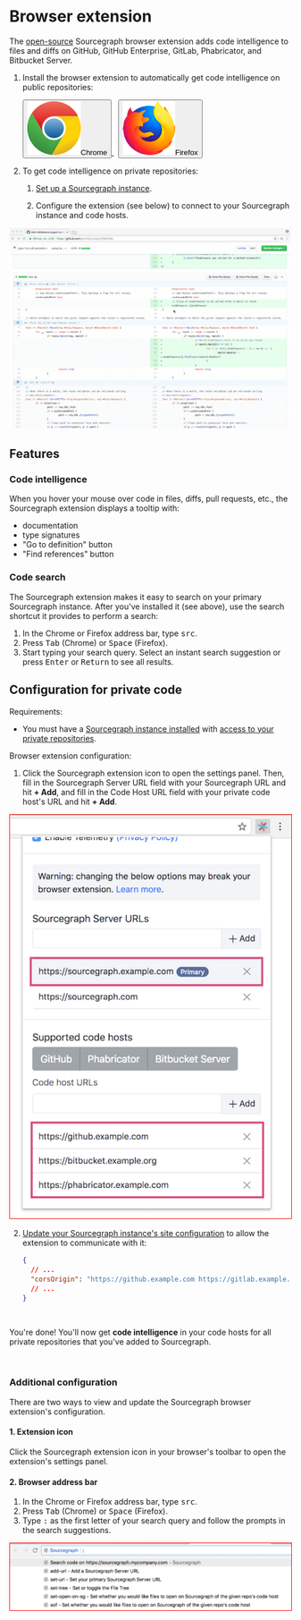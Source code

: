 # Browser extension

The [open-source](https://github.com/sourcegraph/browser-extensions) Sourcegraph
browser extension adds code intelligence to files and diffs on GitHub, GitHub
Enterprise, GitLab, Phabricator, and Bitbucket Server.

1.  Install the browser extension to automatically get code intelligence on public repositories:

    <div id="integrations-btns" class="btn-group">

    <!-- TODO!(sqs): fix buttons -->
    <a target="_blank" href="https://chrome.google.com/webstore/detail/sourcegraph/dgjhfomjieaadpoljlnidmbgkdffpack">
    <button class="btn btn-outline-primary align-items-center">
        <img src="img/chrome.svg"/>Chrome
    </button>
    </a>
    <span>&nbsp;</span>
    <a target="_blank" href="https://addons.mozilla.org/en-US/firefox/addon/sourcegraph/">
    <button class="btn btn-outline-primary align-items-center">
        <img src="img/firefox.svg"/>Firefox
    </button>
    </a>

    </div>

2.  To get code intelligence on private repositories:

    1.  [Set up a Sourcegraph instance](../admin/install/index.md).

    2.  Configure the extension (see below) to connect to your Sourcegraph instance and code hosts. <!-- TODO!(sqs): clean this up -->

<img src="img/GitHubCodeReview.gif" style="margin-left:0;margin-right:0;"/>

## Features

### Code intelligence

When you hover your mouse over code in files, diffs, pull requests, etc., the Sourcegraph extension displays a tooltip with:

- documentation
- type signatures
- "Go to definition" button
- "Find references" button

### Code search

The Sourcegraph extension makes it easy to search on your primary Sourcegraph instance. After you've installed it (see above), use the search shortcut it provides to perform a search:

1.  In the Chrome or Firefox address bar, type <kbd>src</kbd>.
2.  Press <kbd>Tab</kbd> (Chrome) or <kbd>Space</kbd> (Firefox).
3.  Start typing your search query. Select an instant search suggestion or press <kbd>Enter</kbd> or <kbd>Return</kbd> to see all results.

## Configuration for private code

Requirements:

- You must have a [Sourcegraph instance installed](../admin/install/index.md) with [access to your private repositories](../admin/repo/add.md).

Browser extension configuration:

1.  Click the Sourcegraph extension icon to open the settings panel. Then, fill in the Sourcegraph Server URL field with your Sourcegraph URL and hit **+ Add**, and fill in the Code Host URL field with your private code host's URL and hit **+ Add**.

<img src="img/SourcegraphExtensionConfiguration.png" style="border: 1px solid red"/>

2.  [Update your Sourcegraph instance's site configuration](../admin/site_config/index.md) to allow the extension to communicate with it:

    ```json
    {
      // ...
      "corsOrigin": "https://github.example.com https://gitlab.example.com https://bitbucket.example.org https://phabricator.example.com"
      // ...
    }
    ```

<br />

You're done! You'll now get **code intelligence** in your code hosts for all private repositories that you've added to Sourcegraph.

<br />

### Additional configuration

There are two ways to view and update the Sourcegraph browser extension's configuration.

#### 1. Extension icon

Click the Sourcegraph extension icon in your browser's toolbar to open the extension's settings panel.

#### 2. Browser address bar

1.  In the Chrome or Firefox address bar, type <kbd>src</kbd>.
2.  Press <kbd>Tab</kbd> (Chrome) or <kbd>Space</kbd> (Firefox).
3.  Type <kbd>:</kbd> as the first letter of your search query and follow the prompts in the search suggestions.

<img src="img/AddressBarConfiguration.png" style="border: 1px solid red"/>

